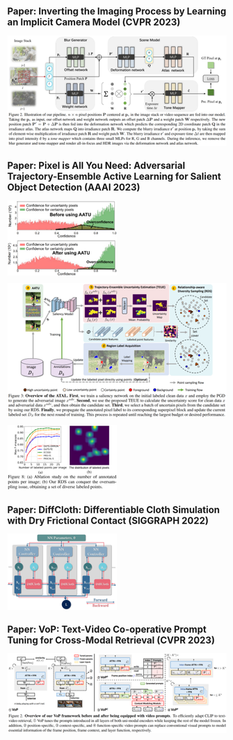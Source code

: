 ## Paper: Inverting the Imaging Process by Learning an Implicit Camera Model (CVPR 2023)
![Figure](https://github.com/weihui1308/notebook/blob/main/assets/20231017101123.png?raw=true)

## Paper: Pixel is All You Need: Adversarial Trajectory-Ensemble Active Learning for Salient Object Detection (AAAI 2023)
<img src="https://github.com/weihui1308/notebook/blob/main/assets/20231019093737.png?raw=true" width=50%>

![Figure](https://github.com/weihui1308/notebook/blob/main/assets/20231019093456.png?raw=true)

<img src="https://github.com/weihui1308/notebook/blob/main/assets/20231019093647.png?raw=true" width=50%>

## Paper: DiffCloth: Differentiable Cloth Simulation with Dry Frictional Contact (SIGGRAPH 2022)
<img src="https://github.com/weihui1308/notebook/blob/main/assets/20231019093125.png?raw=true" width=50%>

## Paper: VoP: Text-Video Co-operative Prompt Tuning for Cross-Modal Retrieval (CVPR 2023)
<img src="https://github.com/weihui1308/notebook/blob/main/assets/20231019094728.png?raw=true">